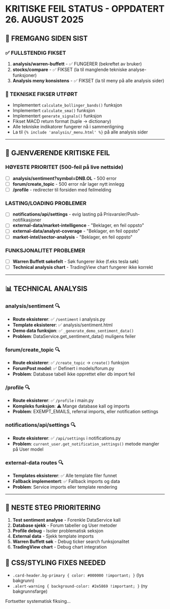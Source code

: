 # KRITISKE FEIL STATUS - OPPDATERT 26. AUGUST 2025

## 🎯 FREMGANG SIDEN SIST

### ✅ FULLSTENDIG FIKSET  
1. **analysis/warren-buffett** - ✅ FUNGERER (bekreftet av bruker)
2. **stocks/compare** - ✅ FIKSET (la til manglende tekniske analyse-funksjoner)
3. **Analysis meny konsistens** - ✅ FIKSET (la til meny på alle analysis sider)

### 🔧 TEKNISKE FIKSER UTFØRT
- Implementert `calculate_bollinger_bands()` funksjon  
- Implementert `calculate_sma()` funksjon
- Implementert `generate_signals()` funksjon
- Fikset MACD return format (tuple → dictionary)
- Alle tekniske indikatorer fungerer nå i sammenligning
- La til `{% include 'analysis/_menu.html' %}` på alle analysis sider

---

## 🚨 GJENVÆRENDE KRITISKE FEIL

### HØYESTE PRIORITET (500-feil på live nettside)
- [ ] **analysis/sentiment?symbol=DNB.OL** - 500 error
- [ ] **forum/create_topic** - 500 error når lager nytt innlegg  
- [ ] **/profile** - redirecter til forsiden med feilmelding

### LASTING/LOADING PROBLEMER
- [ ] **notifications/api/settings** - evig lasting på Prisvarsler/Push-notifikasjoner
- [ ] **external-data/market-intelligence** - "Beklager, en feil oppsto"
- [ ] **external-data/analyst-coverage** - "Beklager, en feil oppsto"  
- [ ] **market-intel/sector-analysis** - "Beklager, en feil oppsto"

### FUNKSJONALITET PROBLEMER
- [ ] **Warren Buffett søkefelt** - Søk fungerer ikke (f.eks tesla søk)
- [ ] **Technical analysis chart** - TradingView chart fungerer ikke korrekt

---

## 📊 TECHNICAL ANALYSIS

### analysis/sentiment 🔍
- **Route eksisterer**: ✅ `/sentiment` i analysis.py  
- **Template eksisterer**: ✅ analysis/sentiment.html
- **Demo data funksjon**: ✅ `_generate_demo_sentiment_data()` 
- **Problem**: DataService.get_sentiment_data() muligens feiler

### forum/create_topic 🔍  
- **Route eksisterer**: ✅ `/create_topic` → `create()` funksjon
- **ForumPost model**: ✅ Definert i models/forum.py
- **Problem**: Database tabell ikke opprettet eller db import feil

### /profile 🔍
- **Route eksisterer**: ✅ `/profile` i main.py
- **Kompleks funksjon**: ⚠️ Mange database kall og imports
- **Problem**: EXEMPT_EMAILS, referral imports, eller notification settings

### notifications/api/settings 🔍
- **Route eksisterer**: ✅ `/api/settings` i notifications.py  
- **Problem**: `current_user.get_notification_settings()` metode mangler på User model

### external-data routes 🔍
- **Templates eksisterer**: ✅ Alle template filer funnet
- **Fallback implementert**: ✅ Fallback imports og data
- **Problem**: Service imports eller template rendering

---

## 🎯 NESTE STEG PRIORITERING

1. **Test sentiment analyse** - Forenkle DataService kall
2. **Database sjekk** - Forum tabeller og User metoder  
3. **Profile debug** - Isoler problematisk seksjon
4. **External data** - Sjekk template imports
5. **Warren Buffett søk** - Debug ticker search funksjonalitet
6. **TradingView chart** - Debug chart integration

## 🎨 CSS/STYLING FIXES NEEDED
- `.card-header.bg-primary { color: #000000 !important; }` (lys bakgrunn)
- `.alert-warning { background-color: #2e5869 !important; }` (ny bakgrunnsfarge)

Fortsetter systematisk fiksing...
